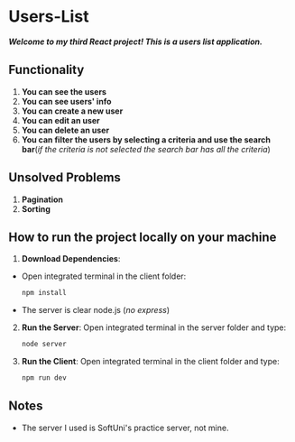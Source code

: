 # Users-List

***Welcome to my third React project! This is a users list application.***

## Functionality 

1. **You can see the users**
2. **You can see users' info**
3. **You can create a new user**
4. **You can edit an user**
5. **You can delete an user**
6. **You can filter the users by selecting a criteria and use the search bar**(*if the criteria is not selected the search bar has all the criteria*)

## Unsolved Problems
1. **Pagination**
2. **Sorting**

## How to run the project locally on your machine
1. **Download Dependencies**: 
- Open integrated terminal in the client folder:
    ```bash
    npm install
    ```
- The server is clear node.js (*no express*)

2. **Run the Server**: Open integrated terminal in the server folder and type:
    ```bash
    node server
    ```
3. **Run the Client**: Open integrated terminal in the client folder and type:
    ```bash
    npm run dev
    ```


## Notes
- The server I used is SoftUni's practice server, not mine.